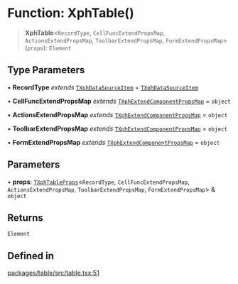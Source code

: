# Function: XphTable()

> **XphTable**\<`RecordType`, `CellFuncExtendPropsMap`, `ActionsExtendPropsMap`, `ToolbarExtendPropsMap`, `FormExtendPropsMap`\>(`props`): `Element`

## Type Parameters

• **RecordType** *extends* [`TXphDataSourceItem`](../type-aliases/TXphDataSourceItem.md) = [`TXphDataSourceItem`](../type-aliases/TXphDataSourceItem.md)

• **CellFuncExtendPropsMap** *extends* [`TXphExtendComponentPropsMap`](../type-aliases/TXphExtendComponentPropsMap.md) = `object`

• **ActionsExtendPropsMap** *extends* [`TXphExtendComponentPropsMap`](../type-aliases/TXphExtendComponentPropsMap.md) = `object`

• **ToolbarExtendPropsMap** *extends* [`TXphExtendComponentPropsMap`](../type-aliases/TXphExtendComponentPropsMap.md) = `object`

• **FormExtendPropsMap** *extends* [`TXphExtendComponentPropsMap`](../type-aliases/TXphExtendComponentPropsMap.md) = `object`

## Parameters

• **props**: [`TXphTableProps`](../type-aliases/TXphTableProps.md)\<`RecordType`, `CellFuncExtendPropsMap`, `ActionsExtendPropsMap`, `ToolbarExtendPropsMap`, `FormExtendPropsMap`\> & `object`

## Returns

`Element`

## Defined in

[packages/table/src/table.tsx:51](https://github.com/XiaoPiHong/xph-crud/blob/300d288b2cb7d1d481589252292dd1816109678d/packages/table/src/table.tsx#L51)
